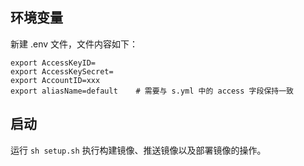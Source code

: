 
## 环境变量

新建 .env 文件，文件内容如下：

```
export AccessKeyID=
export AccessKeySecret=
export AccountID=xxx
export aliasName=default    # 需要与 s.yml 中的 access 字段保持一致

```

## 启动

运行 ``sh setup.sh`` 执行构建镜像、推送镜像以及部署镜像的操作。

